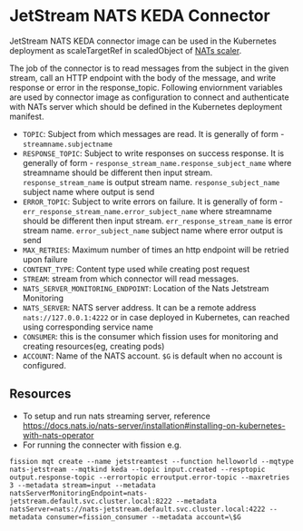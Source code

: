 # JetStream NATS KEDA Connector

JetStream NATS KEDA connector image can be used in the Kubernetes deployment as scaleTargetRef in scaledObject of [NATs scaler](https://keda.sh/docs/2.8/scalers/nats-jetstream/).

The job of the connector is to read messages from the subject in the given stream, call an HTTP endpoint with the body of the message, and write response or error in the response_topic. Following enviornment variables are used by connector image as configuration to connect and authenticate with NATs server which should be defined in the Kubernetes deployment manifest.

- `TOPIC`: Subject from which messages are read. It is generally of form - `streamname.subjectname`
- `RESPONSE_TOPIC`: Subject to write responses on success response.  It is generally of form - `response_stream_name.response_subject_name` where streamname should be different then input stream. `response_stream_name` is output stream name. `response_subject_name` subject name where output is send
- `ERROR_TOPIC`: Subject to write errors on failure.  It is generally of form - `err_response_stream_name.error_subject_name` where streamname should be different then input stream. `err_response_stream_name` is error stream name. `error_subject_name` subject name where error output is send
- `MAX_RETRIES`: Maximum number of times an http endpoint will be retried upon failure
- `CONTENT_TYPE`: Content type used while creating post request
- `STREAM`: stream from which connector will read messages.
- `NATS_SERVER_MONITORING_ENDPOINT`: Location of the Nats Jetstream Monitoring
- `NATS_SERVER`: NATS server address. It can be a remote address `nats://127.0.0.1:4222` or in case deployed in Kubernetes, can reached using corresponding service name
- `CONSUMER`: this is the consumer which fission uses for monitoring and creating resources(eg, creating pods)
- `ACCOUNT`: Name of the NATS account. `$G` is default when no account is configured.

## Resources

- To setup and run nats streaming server, reference <https://docs.nats.io/nats-server/installation#installing-on-kubernetes-with-nats-operator>
- For running the connecter with fission e.g.  

```fission mqt create --name jetstreamtest --function helloworld --mqtype nats-jetstream --mqtkind keda --topic input.created --resptopic output.response-topic --errortopic erroutput.error-topic --maxretries 3 --metadata stream=input --metadata natsServerMonitoringEndpoint=nats-jetstream.default.svc.cluster.local:8222 --metadata natsServer=nats://nats-jetstream.default.svc.cluster.local:4222 --metadata consumer=fission_consumer --metadata account=\$G```
